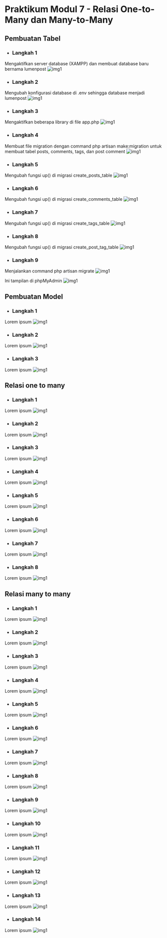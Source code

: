 # Praktikum Modul 7 - Relasi One-to-Many dan Many-to-Many

## Pembuatan Tabel
* ### Langkah 1
Mengaktifkan server database (XAMPP) dan membuat database baru bernama lumenpost
![img1](../screenshot/7-1.png)
* ### Langkah 2
Mengubah konfigurasi database di .env sehingga database menjadi lumenpost
![img1](../screenshot/7-2.png)
* ### Langkah 3
Mengaktifkan beberapa library di file app.php
![img1](../screenshot/7-3.png)
* ### Langkah 4
Membuat file migration dengan command php artisan make:migration untuk membuat tabel posts, comments, tags, dan post comment 
![img1](../screenshot/7-4.png)
* ### Langkah 5
Mengubah fungsi up() di migrasi create_posts_table
![img1](../screenshot/7-5.png)
* ### Langkah 6
Mengubah fungsi up() di migrasi create_comments_table
![img1](../screenshot/7-6.png)
* ### Langkah 7
Mengubah fungsi up() di migrasi create_tags_table
![img1](../screenshot/7-7.png)
* ### Langkah 8
Mengubah fungsi up() di migrasi create_post_tag_table
![img1](../screenshot/7-8.png)
* ### Langkah 9
Menjalankan command php artisan migrate
![img1](../screenshot/7-9.png)

Ini tampilan di phpMyAdmin
![img1](../screenshot/7-92.png)


## Pembuatan Model
* ### Langkah 1
Lorem ipsum
![img1](../screenshot/6-2.png)
* ### Langkah 2
Lorem ipsum
![img1](../screenshot/6-2.png)
* ### Langkah 3
Lorem ipsum
![img1](../screenshot/6-2.png)

## Relasi one to many
* ### Langkah 1
Lorem ipsum
![img1](../screenshot/6-2.png)
* ### Langkah 2
Lorem ipsum
![img1](../screenshot/6-2.png)
* ### Langkah 3
Lorem ipsum
![img1](../screenshot/6-2.png)
* ### Langkah 4
Lorem ipsum
![img1](../screenshot/6-2.png)
* ### Langkah 5
Lorem ipsum
![img1](../screenshot/6-2.png)
* ### Langkah 6
Lorem ipsum
![img1](../screenshot/6-2.png)
* ### Langkah 7
Lorem ipsum
![img1](../screenshot/6-2.png)
* ### Langkah 8
Lorem ipsum
![img1](../screenshot/6-2.png)

## Relasi many to many
* ### Langkah 1
Lorem ipsum
![img1](../screenshot/6-2.png)
* ### Langkah 2
Lorem ipsum
![img1](../screenshot/6-2.png)
* ### Langkah 3
Lorem ipsum
![img1](../screenshot/6-2.png)
* ### Langkah 4
Lorem ipsum
![img1](../screenshot/6-2.png)
* ### Langkah 5
Lorem ipsum
![img1](../screenshot/6-2.png)
* ### Langkah 6
Lorem ipsum
![img1](../screenshot/6-2.png)
* ### Langkah 7
Lorem ipsum
![img1](../screenshot/6-2.png)
* ### Langkah 8
Lorem ipsum
![img1](../screenshot/6-2.png)
* ### Langkah 9
Lorem ipsum
![img1](../screenshot/6-2.png)
* ### Langkah 10
Lorem ipsum
![img1](../screenshot/6-2.png)
* ### Langkah 11
Lorem ipsum
![img1](../screenshot/6-2.png)
* ### Langkah 12
Lorem ipsum
![img1](../screenshot/6-2.png)
* ### Langkah 13
Lorem ipsum
![img1](../screenshot/6-2.png)
* ### Langkah 14
Lorem ipsum
![img1](../screenshot/6-2.png)
